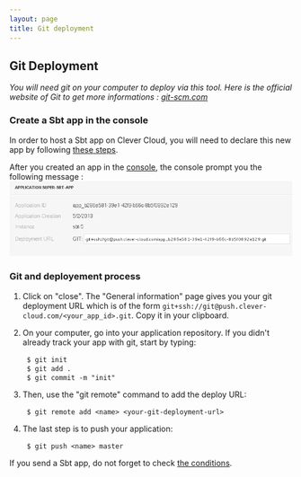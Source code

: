 ```yaml
---
layout: page
title: Git deployment
---
```

## Git Deployment
*You will need git on your computer to deploy via this tool. Here is the official website of Git to get more informations&nbsp;: <a href="http://git-scm.com">git-scm.com</a>*
### Create a Sbt app in the console
In order to host a Sbt app on Clever Cloud, you will need to declare this new app by following [these steps](/create-an-app/).

After you created an app in the [console](https://console.clever-cloud.com), the console prompt you the following message&nbsp;:
<img class="thumbnail img_doc" src="/img/newapp7sbt.png">

### Git and deployement process
1. Click on "close". The "General information" page gives you your git deployment URL which is of the form ``git+ssh://git@push.clever-cloud.com/<your_app_id>.git``. Copy it in your clipboard.
2. On your computer, go into your application repository.
If you didn't already track your app with git, start by typing:

    	$ git init
    	$ git add .
		$ git commit -m "init"

3. Then, use the "git remote" command to add the deploy URL:

		$ git remote add <name> <your-git-deployment-url>

4. The last step is to push your application:

		$ git push <name> master

If you send a Sbt app, do not forget to check [the conditions](/sbt).
